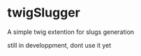 twigSlugger
===========

A simple twig extention for slugs generation

still in developpment, dont use it yet
